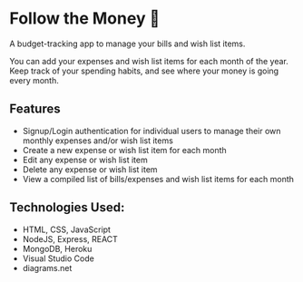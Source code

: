 # Follow the Money :money_with_wings:

A budget-tracking app to manage your bills and wish list items.

You can add your expenses and wish list items for each month of the year. Keep track of your spending habits, and see where your money is going every month.

## Features
* Signup/Login authentication for individual users to manage their own monthly expenses and/or wish list items
* Create a new expense or wish list item for each month
* Edit any expense or wish list item
* Delete any expense or wish list item
* View a compiled list of bills/expenses and wish list items for each month

## Technologies Used:
* HTML, CSS, JavaScript
* NodeJS, Express, REACT
* MongoDB, Heroku
* Visual Studio Code
* diagrams.net